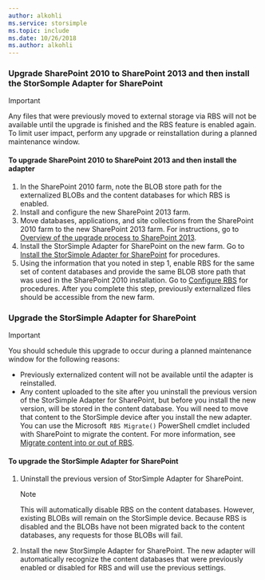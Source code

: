```yaml
---
author: alkohli
ms.service: storsimple
ms.topic: include
ms.date: 10/26/2018
ms.author: alkohli
---
```


### Upgrade SharePoint 2010 to SharePoint 2013 and then install the StorSomple Adapter for SharePoint
> [!IMPORTANT]
> Any files that were previously moved to external storage via RBS will not be available until the upgrade is finished and the RBS feature is enabled again. To limit user impact, perform any upgrade or reinstallation during a planned maintenance window.
> 
> 

#### To upgrade SharePoint 2010 to SharePoint 2013 and then install the adapter
1. In the SharePoint 2010 farm, note the BLOB store path for the externalized BLOBs and the content databases for which RBS is enabled. 
2. Install and configure the new SharePoint 2013 farm. 
3. Move databases, applications, and site collections from the SharePoint 2010 farm to the new SharePoint 2013 farm. For instructions, go to [Overview of the upgrade process to SharePoint 2013](https://technet.microsoft.com/library/cc262483.aspx).
4. Install the StorSimple Adapter for SharePoint on the new farm. Go to [Install the StorSimple Adapter for SharePoint](#install-the-storsimple-adapter-for-sharepoint) for procedures.
5. Using the information that you noted in step 1, enable RBS for the same set of content databases and provide the same BLOB store path that was used in the SharePoint 2010 installation. Go to [Configure RBS](#configure-rbs) for procedures. After you complete this step, previously externalized files should be accessible from the new farm. 

### Upgrade the StorSimple Adapter for SharePoint
> [!IMPORTANT]
> You should schedule this upgrade to occur during a planned maintenance window for the following reasons:
> 
> * Previously externalized content will not be available until the adapter is reinstalled.
> * Any content uploaded to the site after you uninstall the previous version of the StorSimple Adapter for SharePoint, but before you install the new version, will be stored in the content database. You will need to move that content to the StorSimple device after you install the new adapter. You can use the Microsoft` RBS Migrate()` PowerShell cmdlet included with SharePoint to migrate the content. For more information, see [Migrate content into or out of RBS](https://technet.microsoft.com/library/ff628255.aspx). 
> 
> 

#### To upgrade the StorSimple Adapter for SharePoint
1. Uninstall the previous version of StorSimple Adapter for SharePoint.
   
   > [!NOTE]
   > This will automatically disable RBS on the content databases. However, existing BLOBs will remain on the StorSimple device. Because RBS is disabled and the BLOBs have not been migrated back to the content databases, any requests for those BLOBs will fail. 
   > 
   > 
2. Install the new StorSimple Adapter for SharePoint. The new adapter will automatically recognize the content databases that were previously enabled or disabled for RBS and will use the previous settings.

